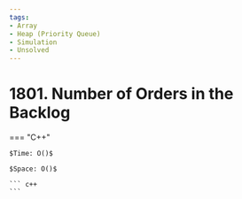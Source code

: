 ```yaml
---
tags:
- Array
- Heap (Priority Queue)
- Simulation
- Unsolved
---
```



# 1801. Number of Orders in the Backlog

=== "C++"

    $Time: O()$

    $Space: O()$

    ``` c++
    ```